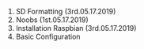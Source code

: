 1. SD Formatting (3rd.05.17.2019)
2. Noobs (1st.05.17.2019)
3. Installation Raspbian (3rd.05.17.2019)
4. Basic Configuration
